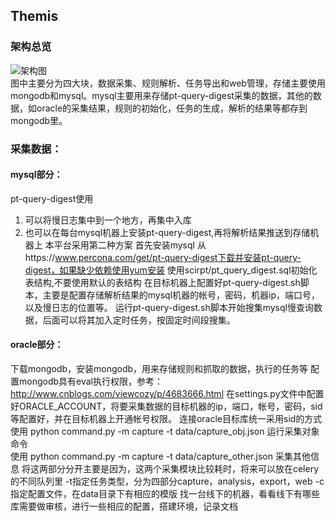 ## Themis 

### 架构总览   
![架构图](data/img/arch.png)   
图中主要分为四大块，数据采集、规则解析、任务导出和web管理，存储主要使用mongodb和mysql。mysql主要用来存储pt-query-digest采集的数据，其他的数据，如oracle的采集结果，规则的初始化，任务的生成，解析的结果等都存到mongodb里。 

### 采集数据： 
#### mysql部分： 
pt-query-digest使用 
1. 可以将慢日志集中到一个地方，再集中入库 
2. 也可以在每台mysql机器上安装pt-query-digest,再将解析结果推送到存储机器上 
本平台采用第二种方案 
首先安装mysql 
从https://www.percona.com/get/pt-query-digest下载并安装pt-query-digest，如果缺少依赖使用yum安装
使用scirpt/pt_query_digest.sql初始化表结构,不要使用默认的表结构 
在目标机器上配置好pt-query-digest.sh脚本，主要是配置存储解析结果的mysql机器的帐号，密码，机器ip，端口号，以及慢日志的位置等。 
运行pt-query-digest.sh脚本开始搜集mysql慢查询数据，后面可以将其加入定时任务，按固定时间段搜集。 

#### oracle部分： 
下载mongodb，安装mongodb，用来存储规则和抓取的数据，执行的任务等 
配置mongodb具有eval执行权限，参考：http://www.cnblogs.com/viewcozy/p/4683666.html
在settings.py文件中配置好ORACLE_ACCOUNT，将要采集数据的目标机器的ip，端口，帐号，密码，sid等配置好，并在目标机器上开通帐号权限。 
连接oracle目标库统一采用sid的方式 
使用 python command.py -m capture -t data/capture_obj.json 运行采集对象命令  
使用 python command.py -m capture -t data/capture_other.json 采集其他信息 
将这两部分分开主要是因为，这两个采集模块比较耗时，将来可以放在celery的不同队列里 
-t指定任务类型，分为四部分capture，analysis，export，web 
-c指定配置文件，在data目录下有相应的模版 
找一台线下的机器，看看线下有哪些库需要做审核，进行一些相应的配置，搭建环境，记录文档 
